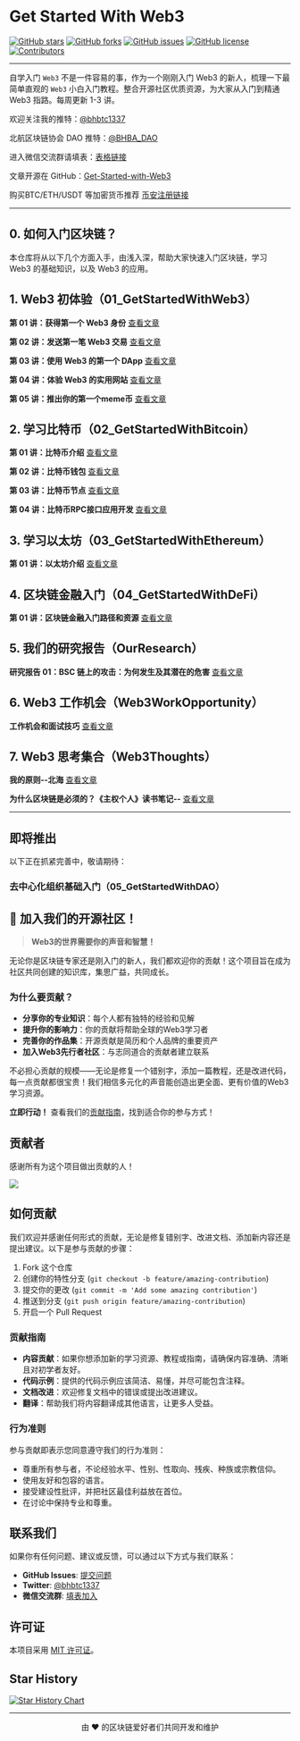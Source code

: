 # Get Started With Web3

[![GitHub stars](https://img.shields.io/github/stars/beihaili/Get-Started-with-Web3)](https://github.com/beihaili/Get-Started-with-Web3/stargazers)
[![GitHub forks](https://img.shields.io/github/forks/beihaili/Get-Started-with-Web3)](https://github.com/beihaili/Get-Started-with-Web3/network/members)
[![GitHub issues](https://img.shields.io/github/issues/beihaili/Get-Started-with-Web3)](https://github.com/beihaili/Get-Started-with-Web3/issues)
[![GitHub license](https://img.shields.io/github/license/beihaili/Get-Started-with-Web3)](https://github.com/beihaili/Get-Started-with-Web3/blob/main/LICENSE)
[![Contributors](https://img.shields.io/github/contributors/beihaili/Get-Started-with-Web3)](https://github.com/beihaili/Get-Started-with-Web3/graphs/contributors)

---

自学入门 `Web3` 不是一件容易的事，作为一个刚刚入门 Web3 的新人，梳理一下最简单直观的 `Web3` 小白入门教程。整合开源社区优质资源，为大家从入门到精通 Web3 指路。每周更新 1-3 讲。

欢迎关注我的推特：[@bhbtc1337](https://twitter.com/bhbtc1337)

北航区块链协会 DAO 推特：[@BHBA_DAO](https://twitter.com/BHBA_DAO)

进入微信交流群请填表：[表格链接](https://forms.gle/QMBwL6LwZyQew1tX8)

文章开源在 GitHub：[Get-Started-with-Web3](https://github.com/beihaili/Get-Started-with-Web3)

购买BTC/ETH/USDT 等加密货币推荐 [币安](https://www.binance.com/zh-CN)[注册链接](https://accounts.marketwebb.me/register?ref=39797374)

---

## 0. 如何入门区块链？

本仓库将从以下几个方面入手，由浅入深，帮助大家快速入门区块链，学习 Web3 的基础知识，以及 Web3 的应用。

## 1. Web3 初体验（01_GetStartedWithWeb3）

**第 01 讲：获得第一个 Web3 身份** [查看文章](https://github.com/beihaili/Get-Started-with-Web3/blob/main/01_Web3QuickStart/01_FirstWeb3Identity/README.MD)

**第 02 讲：发送第一笔 Web3 交易** [查看文章](https://github.com/beihaili/Get-Started-with-Web3/blob/main/01_Web3QuickStart/02_FirstWeb3Transaction/README.MD)

**第 03 讲：使用 Web3 的第一个 DApp** [查看文章](https://github.com/beihaili/Get-Started-with-Web3/blob/main/01_Web3QuickStart/03_FirstWeb3Dapp/README.MD)

**第 04 讲：体验 Web3 的实用网站** [查看文章](https://github.com/beihaili/Get-Started-with-Web3/blob/main/01_Web3QuickStart/04_UsefulWeb3Sites/README.MD)

**第 05 讲：推出你的第一个meme币** [查看文章](https://github.com/beihaili/Get-Started-with-Web3/blob/main/01_Web3QuickStart/05_LaunchYourFirstToken/README.MD)

## 2. 学习比特币（02_GetStartedWithBitcoin）

**第 01 讲：比特币介绍** [查看文章](https://github.com/beihaili/Get-Started-with-Web3/blob/main/02_GetStartedWithBitcoin/01_Overview/README.MD)

**第 02 讲：比特币钱包** [查看文章](https://github.com/beihaili/Get-Started-with-Web3/blob/main/02_GetStartedWithBitcoin/02_BitcoinWallet/README.MD)

**第 03 讲：比特币节点** [查看文章](https://github.com/beihaili/Get-Started-with-Web3/blob/main/02_GetStartedWithBitcoin/03_BitcoinCore/README.MD)

**第 04 讲：比特币RPC接口应用开发** [查看文章](https://github.com/beihaili/Get-Started-with-Web3/blob/main/02_GetStartedWithBitcoin/04_BitcoinRPC/README.MD)

## 3. 学习以太坊（03_GetStartedWithEthereum）

**第 01 讲：以太坊介绍** [查看文章](https://github.com/beihaili/Get-Started-with-Web3/blob/main/03_GetStartedWithEtherum/01_Overview/README.MD)

## 4. 区块链金融入门（04_GetStartedWithDeFi）

**第 01 讲：区块链金融入门路径和资源** [查看文章](https://github.com/beihaili/Get-Started-with-Web3/tree/main/04_GetStartedWithDeFi)

## 5. 我们的研究报告（OurResearch）

**研究报告 01：BSC 链上的攻击：为何发生及其潜在的危害** [查看文章](/OurResearch/Search01_BscAttack/README.md)

## 6. Web3 工作机会（Web3WorkOpportunity）

**工作机会和面试技巧** [查看文章](https://github.com/beihaili/Get-Started-with-Web3/blob/main/Web3WorkOpportunities/README.md)

## 7. Web3 思考集合（Web3Thoughts）

**我的原则--北海** [查看文章](https://github.com/beihaili/Get-Started-with-Web3/blob/main/Web3Thoughts/01_Principles/README.MD)

**为什么区块链是必须的？《主权个人》读书笔记--** [查看文章](https://github.com/beihaili/Get-Started-with-Web3/blob/main/Web3Thoughts/02_WhyBlockchainIsNecessary/README.MD)



---

## 即将推出

以下正在抓紧完善中，敬请期待：

### 去中心化组织基础入门（05_GetStartedWithDAO）

## 📢 加入我们的开源社区！

> **Web3的世界需要你的声音和智慧！**

无论你是区块链专家还是刚入门的新人，我们都欢迎你的贡献！这个项目旨在成为社区共同创建的知识库，集思广益，共同成长。

### 为什么要贡献？

- **分享你的专业知识**：每个人都有独特的经验和见解
- **提升你的影响力**：你的贡献将帮助全球的Web3学习者
- **完善你的作品集**：开源贡献是简历和个人品牌的重要资产
- **加入Web3先行者社区**：与志同道合的贡献者建立联系

不必担心贡献的规模——无论是修复一个错别字，添加一篇教程，还是改进代码，每一点贡献都很宝贵！我们相信多元化的声音能创造出更全面、更有价值的Web3学习资源。

**立即行动！** 查看我们的[贡献指南](#如何贡献)，找到适合你的参与方式！

## 贡献者

感谢所有为这个项目做出贡献的人！

<a href="https://github.com/beihaili/Get-Started-with-Web3/graphs/contributors">
  <img src="https://contrib.rocks/image?repo=beihaili/Get-Started-with-Web3&t=1717826094" />
</a>

<!-- 由 contrib.rocks 提供支持 -->

## 如何贡献

我们欢迎并感谢任何形式的贡献，无论是修复错别字、改进文档、添加新内容还是提出建议。以下是参与贡献的步骤：

1. Fork 这个仓库
2. 创建你的特性分支 (`git checkout -b feature/amazing-contribution`)
3. 提交你的更改 (`git commit -m 'Add some amazing contribution'`)
4. 推送到分支 (`git push origin feature/amazing-contribution`)
5. 开启一个 Pull Request

### 贡献指南

- **内容贡献**：如果你想添加新的学习资源、教程或指南，请确保内容准确、清晰且对初学者友好。
- **代码示例**：提供的代码示例应该简洁、易懂，并尽可能包含注释。
- **文档改进**：欢迎修复文档中的错误或提出改进建议。
- **翻译**：帮助我们将内容翻译成其他语言，让更多人受益。

### 行为准则

参与贡献即表示您同意遵守我们的行为准则：

- 尊重所有参与者，不论经验水平、性别、性取向、残疾、种族或宗教信仰。
- 使用友好和包容的语言。
- 接受建设性批评，并把社区最佳利益放在首位。
- 在讨论中保持专业和尊重。

## 联系我们

如果你有任何问题、建议或反馈，可以通过以下方式与我们联系：

- **GitHub Issues**: [提交问题](https://github.com/beihaili/Get-Started-with-Web3/issues)
- **Twitter**: [@bhbtc1337](https://twitter.com/bhbtc1337)
- **微信交流群**: [填表加入](https://forms.gle/QMBwL6LwZyQew1tX8)

## 许可证

本项目采用 [MIT 许可证](https://github.com/beihaili/Get-Started-with-Web3/blob/main/LICENSE)。

## Star History

[![Star History Chart](https://api.star-history.com/svg?repos=beihaili/Get-Started-with-Web3&type=Date)](https://star-history.com/#beihaili/Get-Started-with-Web3&Date)

---

<p align="center">由 ❤️ 的区块链爱好者们共同开发和维护</p>